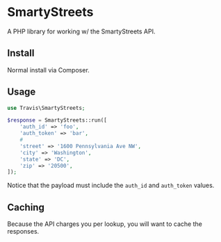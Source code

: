 # SmartyStreets

A PHP library for working w/ the SmartyStreets API.

## Install

Normal install via Composer.

## Usage

```php
use Travis\SmartyStreets;

$response = SmartyStreets::run([
	'auth_id' => 'foo',
	'auth_token' => 'bar',
	#
    'street' => '1600 Pennsylvania Ave NW',
    'city' => 'Washington',
    'state' => 'DC',
    'zip' => '20500',
]);
```

Notice that the payload must include the ``auth_id`` and ``auth_token`` values.

## Caching

Because the API charges you per lookup, you will want to cache the responses.
